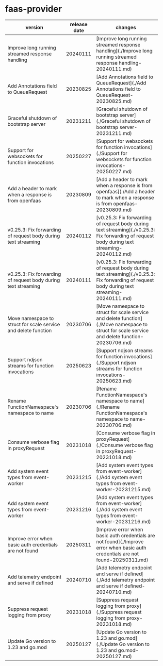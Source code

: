 # faas-provider	


|version|release date|changes|
|---|---|---|
|Improve long running streamed response handling|20240111|[Improve long running streamed response handling](./Improve long running streamed response handling-20240111.md)|
|Add Annotations field to QueueRequest|20230825|[Add Annotations field to QueueRequest](./Add Annotations field to QueueRequest-20230825.md)|
|Graceful shutdown of bootstrap server|20231211|[Graceful shutdown of bootstrap server](./Graceful shutdown of bootstrap server-20231211.md)|
|Support for websockets for function invocations|20250227|[Support for websockets for function invocations](./Support for websockets for function invocations-20250227.md)|
|Add a header to mark when a response is from openfaas|20230809|[Add a header to mark when a response is from openfaas](./Add a header to mark when a response is from openfaas-20230809.md)|
|v0.25.3: Fix forwarding of request body during text streaming|20240112|[v0.25.3: Fix forwarding of request body during text streaming](./v0.25.3: Fix forwarding of request body during text streaming-20240112.md)|
|v0.25.3: Fix forwarding of request body during text streaming|20240111|[v0.25.3: Fix forwarding of request body during text streaming](./v0.25.3: Fix forwarding of request body during text streaming-20240111.md)|
|Move namespace to struct for scale service and delete function|20230706|[Move namespace to struct for scale service and delete function](./Move namespace to struct for scale service and delete function-20230706.md)|
|Support ndjson streams for function invocations|20250623|[Support ndjson streams for function invocations](./Support ndjson streams for function invocations-20250623.md)|
|Rename FunctionNamespace's namespace to name|20230706|[Rename FunctionNamespace's namespace to name](./Rename FunctionNamespace's namespace to name-20230706.md)|
|Consume verbose flag in proxyRequest|20231018|[Consume verbose flag in proxyRequest](./Consume verbose flag in proxyRequest-20231018.md)|
|Add system event types from event-worker|20231215|[Add system event types from event-worker](./Add system event types from event-worker-20231215.md)|
|Add system event types from event-worker|20231216|[Add system event types from event-worker](./Add system event types from event-worker-20231216.md)|
|Improve error when basic auth credentials are not found|20250311|[Improve error when basic auth credentials are not found](./Improve error when basic auth credentials are not found-20250311.md)|
|Add telemetry endpoint and serve if defined|20240710|[Add telemetry endpoint and serve if defined](./Add telemetry endpoint and serve if defined-20240710.md)|
|Suppress request logging from proxy|20231018|[Suppress request logging from proxy](./Suppress request logging from proxy-20231018.md)|
|Update Go version to 1.23 and go.mod|20250127|[Update Go version to 1.23 and go.mod](./Update Go version to 1.23 and go.mod-20250127.md)|
